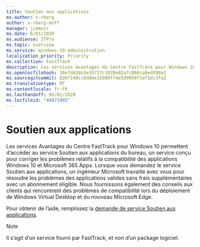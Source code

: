 ```yaml
---
title: Soutien aux applications
ms.author: v-rberg
author: v-rberg-msft
manager: jimmuir
ms.date: 6/01/2020
ms.audience: ITPro
ms.topic: overview
ms.service: windows-10-administration
localization_priority: Priority
ms.collection: FastTrack
description: Les services Avantages du Centre FastTrack pour Windows 10 permettent d’accéder au service Soutien aux applications du bureau, un service conçu pour corriger les problèmes relatifs à la compatibilité des applications Windows 10 et Microsoft 365 Apps.
ms.openlocfilehash: 10e7d429a3e35717c1028e82a7c068ca0ed590a2
ms.sourcegitcommit: 826f140cc0ddee32005f74e5d995073af1dc3fa2
ms.translationtype: MT
ms.contentlocale: fr-FR
ms.lasthandoff: 06/01/2020
ms.locfileid: "44471995"
---
```

# <a name="app-assure"></a>Soutien aux applications

Les services Avantages du Centre FastTrack pour Windows 10 permettent d’accéder au service Soutien aux applications du bureau, un service conçu pour corriger les problèmes relatifs à la compatibilité des applications Windows 10 et Microsoft 365 Apps. Lorsque vous demandez le service Soutien aux applications, un ingénieur Microsoft travaille avec vous pour résoudre les problèmes des applications valides sans frais supplémentaires avec un abonnement éligible. Nous fournissons également des conseils aux clients qui rencontrent des problèmes de compatibilité lors du déploiement de Windows Virtual Desktop et du nouveau Microsoft Edge. 

Pour obtenir de l’aide, remplissez la [demande de service Soutien aux applications](https://go.microsoft.com/fwlink/?linkid=2022721).

  > [!NOTE]
> Il s’agit d’un service fourni par FastTrack, et non d’un package logiciel.
